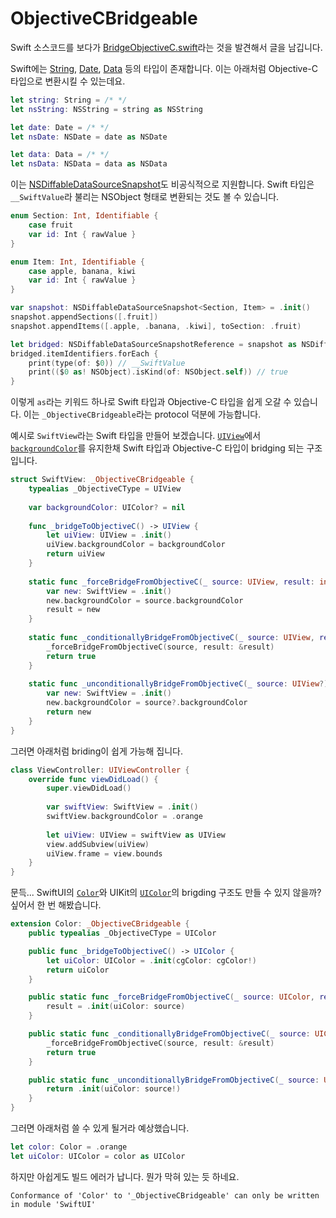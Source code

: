# ObjectiveCBridgeable

Swift 소스코드를 보다가 [BridgeObjectiveC.swift](https://github.com/apple/swift/blob/main/stdlib/public/core/BridgeObjectiveC.swift)라는 것을 발견해서 글을 남깁니다.

Swift에는 [String](https://developer.apple.com/documentation/swift/string), [Date](https://developer.apple.com/documentation/foundation/date), [Data](https://developer.apple.com/documentation/foundation/data) 등의 타입이 존재합니다. 이는 아래처럼 Objective-C 타입으로 변환시킬 수 있는데요.

```swift
let string: String = /* */
let nsString: NSString = string as NSString

let date: Date = /* */
let nsDate: NSDate = date as NSDate

let data: Data = /* */
let nsData: NSData = data as NSData
```

이는 [NSDiffableDataSourceSnapshot](https://developer.apple.com/documentation/uikit/nsdiffabledatasourcesnapshot)도 비공식적으로 지원합니다. Swift 타입은 `__SwiftValue`라 불리는 NSObject 형태로 변환되는 것도 볼 수 있습니다.

```swift
enum Section: Int, Identifiable {
    case fruit
    var id: Int { rawValue }
}

enum Item: Int, Identifiable {
    case apple, banana, kiwi
    var id: Int { rawValue }
}

var snapshot: NSDiffableDataSourceSnapshot<Section, Item> = .init()
snapshot.appendSections([.fruit])
snapshot.appendItems([.apple, .banana, .kiwi], toSection: .fruit)

let bridged: NSDiffableDataSourceSnapshotReference = snapshot as NSDiffableDataSourceSnapshotReference
bridged.itemIdentifiers.forEach {
    print(type(of: $0)) // __SwiftValue
    print(($0 as! NSObject).isKind(of: NSObject.self)) // true
}
```

이렇게 `as`라는 키워드 하나로 Swift 타입과 Objective-C 타입을 쉽게 오갈 수 있습니다. 이는 `_ObjectiveCBridgeable`라는 protocol 덕분에 가능합니다.

예시로 `SwiftView`라는 Swift 타입을 만들어 보겠습니다. [`UIView`](https://developer.apple.com/documentation/uikit/uiview)에서 [`backgroundColor`](https://developer.apple.com/documentation/uikit/uiview/1622591-backgroundcolor)를 유지한채 Swift 타입과 Objective-C 타입이 bridging 되는 구조입니다.

```swift
struct SwiftView: _ObjectiveCBridgeable {
    typealias _ObjectiveCType = UIView
    
    var backgroundColor: UIColor? = nil
    
    func _bridgeToObjectiveC() -> UIView {
        let uiView: UIView = .init()
        uiView.backgroundColor = backgroundColor
        return uiView
    }
    
    static func _forceBridgeFromObjectiveC(_ source: UIView, result: inout SwiftView?) {
        var new: SwiftView = .init()
        new.backgroundColor = source.backgroundColor
        result = new
    }
    
    static func _conditionallyBridgeFromObjectiveC(_ source: UIView, result: inout SwiftView?) -> Bool {
        _forceBridgeFromObjectiveC(source, result: &result)
        return true
    }
    
    static func _unconditionallyBridgeFromObjectiveC(_ source: UIView?) -> SwiftView {
        var new: SwiftView = .init()
        new.backgroundColor = source?.backgroundColor
        return new
    }
}
```

그러면 아래처럼 briding이 쉽게 가능해 집니다.

```swift
class ViewController: UIViewController {
    override func viewDidLoad() {
        super.viewDidLoad()
        
        var swiftView: SwiftView = .init()
        swiftView.backgroundColor = .orange
        
        let uiView: UIView = swiftView as UIView
        view.addSubview(uiView)
        uiView.frame = view.bounds
    }
}
```

문득... SwiftUI의 [`Color`](https://developer.apple.com/documentation/swiftui/color)와 UIKit의 [`UIColor`](https://developer.apple.com/documentation/uikit/uicolor)의 brigding 구조도 만들 수 있지 않을까? 싶어서 한 번 해봤습니다.

```swift
extension Color: _ObjectiveCBridgeable {
    public typealias _ObjectiveCType = UIColor

    public func _bridgeToObjectiveC() -> UIColor {
        let uiColor: UIColor = .init(cgColor: cgColor!)
        return uiColor
    }

    public static func _forceBridgeFromObjectiveC(_ source: UIColor, result: inout Color?) {
        result = .init(uiColor: source)
    }

    public static func _conditionallyBridgeFromObjectiveC(_ source: UIColor, result: inout Color?) -> Bool {
        _forceBridgeFromObjectiveC(source, result: &result)
        return true
    }

    public static func _unconditionallyBridgeFromObjectiveC(_ source: UIColor?) -> Color {
        return .init(uiColor: source!)
    }
}
```

그러면 아래처럼 쓸 수 있게 될거라 예상했습니다.

```swift
let color: Color = .orange
let uiColor: UIColor = color as UIColor
```

하지만 아쉽게도 빌드 에러가 납니다. 뭔가 막혀 있는 듯 하네요.

    Conformance of 'Color' to '_ObjectiveCBridgeable' can only be written in module 'SwiftUI'
